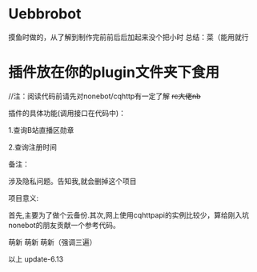 # Uebbrobot

 摸鱼时做的，从了解到制作完前前后后加起来没个把小时 总结：菜（能用就行

 插件放在你的plugin文件夹下食用
 ====
 
//注：阅读代码前请先对nonebot/cqhttp有一定了解
<del>rc大佬nb</del>


插件的具体功能(调用接口在代码中)：


1.查询B站直播区勋章

2.查询注册时间

备注：

涉及隐私问题。告知我,就会删掉这个项目

项目意义:

首先,主要为了做个云备份.其次,网上使用cqhttpapi的实例比较少，算给刚入坑nonebot的朋友贡献一个参考代码。

萌新 萌新 萌新（强调三遍）


以上 update-6.13
